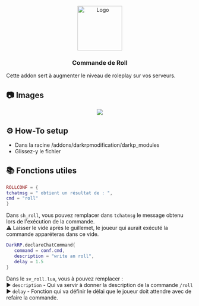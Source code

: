 <br />
<div align="center">
  <a href="https://github.com/nathack-dev/gmod-rp-roll">
    <img src="présentation.png" alt="Logo" width="120" height="120">
  </a>

  <h3 align="center">Commande de Roll</h3>

  <p align="left">
Cette addon sert à augmenter le niveau de roleplay sur vos serveurs.
    
<br/>
</div>

## 📷 Images 
<div align="center">
  <a href="https://github.com/nathack-dev/gmod-rp-roll">
    <img src="exemple.jpg">
  </a>
</div>

## ⚙️ How-To setup 
- Dans la racine /addons/darkrpmodification/darkp_modules
- Glissez-y le fichier
 
 ## 📚 Fonctions utiles 
 ```lua
ROLLCONF = { 
tchatmsg = " obtient un résultat de : ",
cmd = "roll"
}
```

Dans `sh_roll`, vous pouvez remplacer dans `tchatmsg` le message obtenu lors de l'exécution de la commande.           
⚠️ Laisser le vide après le guillemet, le joueur qui aurait exécuté la commande apparéteras dans ce vide.

 ```lua
DarkRP.declareChatCommand{
	command = conf.cmd,
	description = "write an roll",
	delay = 1.5
}
```
Dans le `sv_roll.lua`, vous à pouvez remplacer :                                                                                                                       
▶️ `description` - Qui va servir à donner la description de la commande `/roll`                                                                                       
▶️ `delay` - Fonction qui va définir le délai que le joueur doit attendre avec de refaire la commande.
